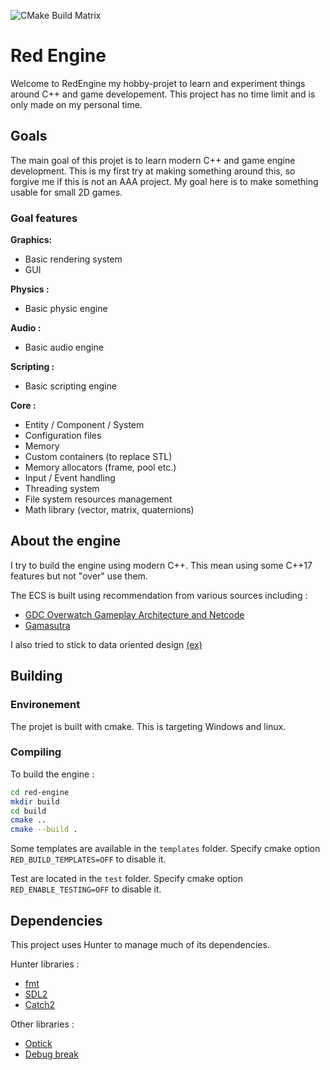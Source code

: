 ![CMake Build Matrix](https://github.com/Elercia/red-engine/workflows/CMake%20Build%20Matrix/badge.svg?branch=master)
# Red Engine

Welcome to RedEngine my hobby-projet to learn and experiment things 
around C++ and game developement. 
This project has no time limit and is only made on my personal time.

## Goals
The main goal of this projet is to learn modern C++ and game engine development. 
This is my first try at making something around this, 
so forgive me if this is not an AAA project. 
My goal here is to make something usable for small 2D games.

### Goal features

**Graphics:**
* Basic rendering system
* GUI

**Physics :**
* Basic physic engine

**Audio :**
* Basic audio engine

**Scripting :**
* Basic scripting engine

**Core :**
* Entity / Component / System
* Configuration files 
* Memory
 * Custom containers (to replace STL)
 * Memory allocators (frame, pool etc.)
* Input / Event handling
* Threading system
* File system resources management
* Math library (vector, matrix, quaternions)

## About the engine

I try to build the engine using modern C++. This mean using some C++17 features but not "over" use them. 

The ECS is built using recommendation from various sources including :
* [GDC Overwatch Gameplay Architecture and Netcode](https://www.youtube.com/watch?v=W3aieHjyNvw)
* [Gamasutra](https://www.gamasutra.com/blogs/TobiasStein/20171122/310172/The_EntityComponentSystem__An_awesome_gamedesign_pattern_in_C_Part_1.php)	

I also tried to stick to data oriented design [(ex)](https://www.youtube.com/watch?v=rX0ItVEVjHc) 

## Building
### Environement
The projet is built with cmake. This is targeting Windows and linux. 

### Compiling
To build the engine :
```bash
cd red-engine
mkdir build
cd build
cmake ..
cmake --build .
```

Some templates are available in the ``templates`` folder. Specify cmake option ``RED_BUILD_TEMPLATES=OFF`` to disable it.

Test are located in the ``test`` folder. Specify cmake option ``RED_ENABLE_TESTING=OFF`` to disable it.

## Dependencies
This project uses Hunter to manage much of its dependencies. 

Hunter libraries :
- [fmt](https://github.com/fmtlib/fmt)
- [SDL2](https://www.libsdl.org/)
- [Catch2](https://github.com/catchorg/Catch2)

Other libraries :
 - [Optick](https://optick.dev/)
 - [Debug break](https://github.com/scottt/debugbreak)